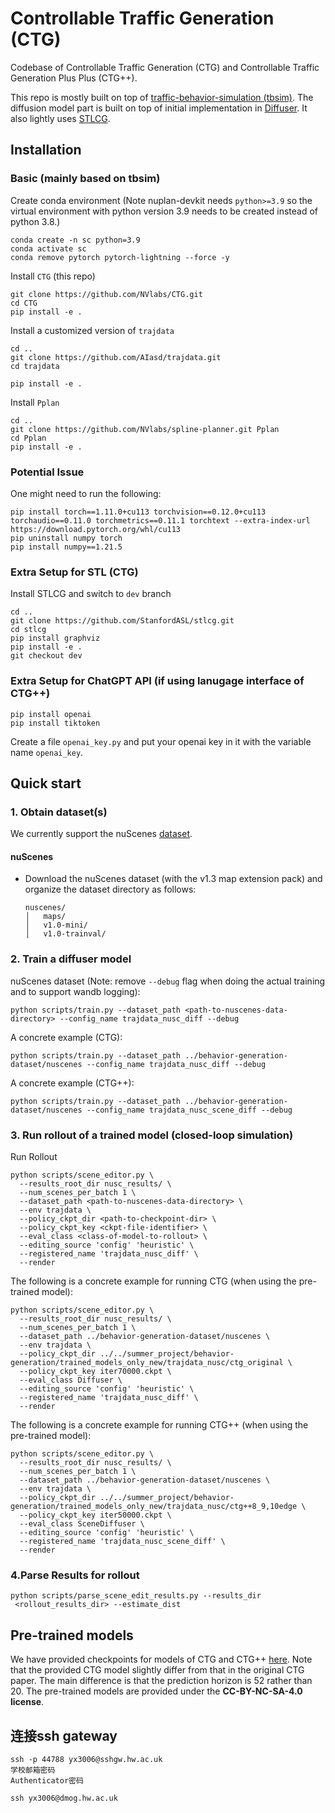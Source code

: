 # Controllable Traffic Generation (CTG)
Codebase of Controllable Traffic Generation (CTG) and Controllable Traffic Generation Plus Plus (CTG++). 

This repo is mostly built on top of [traffic-behavior-simulation (tbsim)](https://github.com/NVlabs/traffic-behavior-simulation). The diffusion model part is built on top of initial implementation in [Diffuser](https://github.com/jannerm/diffuser). It also lightly uses [STLCG](https://github.com/StanfordASL/stlcg).


## Installation
### Basic (mainly based on tbsim)
Create conda environment (Note nuplan-devkit needs `python>=3.9` so the virtual environment with python version 3.9 needs to be created instead of python 3.8.)
```angular2html
conda create -n sc python=3.9
conda activate sc
conda remove pytorch pytorch-lightning --force -y

```

Install `CTG` (this repo)
```angular2html
git clone https://github.com/NVlabs/CTG.git
cd CTG
pip install -e .
```

Install a customized version of `trajdata`
```angular2html
cd ..
git clone https://github.com/AIasd/trajdata.git
cd trajdata

pip install -e .
```

Install `Pplan`
```angular2html
cd ..
git clone https://github.com/NVlabs/spline-planner.git Pplan
cd Pplan
pip install -e .
```

### Potential Issue
One might need to run the following:
```angular2html
pip install torch==1.11.0+cu113 torchvision==0.12.0+cu113 torchaudio==0.11.0 torchmetrics==0.11.1 torchtext --extra-index-url https://download.pytorch.org/whl/cu113
pip uninstall numpy torch
pip install numpy==1.21.5
```



### Extra Setup for STL (CTG)
Install STLCG and switch to `dev` branch
```angular2html
cd ..
git clone https://github.com/StanfordASL/stlcg.git
cd stlcg
pip install graphviz
pip install -e .
git checkout dev
```


### Extra Setup for ChatGPT API (if using lanugage interface of CTG++)
```
pip install openai
pip install tiktoken
```
Create a file `openai_key.py` and put your openai key in it with the variable name `openai_key`.

## Quick start
### 1. Obtain dataset(s)
We currently support the nuScenes [dataset](https://www.nuscenes.org/nuscenes).


#### nuScenes
* Download the nuScenes dataset (with the v1.3 map extension pack) and organize the dataset directory as follows:
    ```
    nuscenes/
    │   maps/
    │   v1.0-mini/
    │   v1.0-trainval/
    ```


### 2. Train a diffuser model
nuScenes dataset (Note: remove `--debug` flag when doing the actual training and to support wandb logging):
```
python scripts/train.py --dataset_path <path-to-nuscenes-data-directory> --config_name trajdata_nusc_diff --debug
```

A concrete example (CTG):
```
python scripts/train.py --dataset_path ../behavior-generation-dataset/nuscenes --config_name trajdata_nusc_diff --debug
```

A concrete example (CTG++):
```
python scripts/train.py --dataset_path ../behavior-generation-dataset/nuscenes --config_name trajdata_nusc_scene_diff --debug
```

### 3. Run rollout of a trained model (closed-loop simulation)
Run Rollout
```
python scripts/scene_editor.py \
  --results_root_dir nusc_results/ \
  --num_scenes_per_batch 1 \
  --dataset_path <path-to-nuscenes-data-directory> \
  --env trajdata \
  --policy_ckpt_dir <path-to-checkpoint-dir> \
  --policy_ckpt_key <ckpt-file-identifier> \
  --eval_class <class-of-model-to-rollout> \
  --editing_source 'config' 'heuristic' \
  --registered_name 'trajdata_nusc_diff' \
  --render
```

The following is a concrete example for running CTG (when using the pre-trained model):
```
python scripts/scene_editor.py \
  --results_root_dir nusc_results/ \
  --num_scenes_per_batch 1 \
  --dataset_path ../behavior-generation-dataset/nuscenes \
  --env trajdata \
  --policy_ckpt_dir ../../summer_project/behavior-generation/trained_models_only_new/trajdata_nusc/ctg_original \
  --policy_ckpt_key iter70000.ckpt \
  --eval_class Diffuser \
  --editing_source 'config' 'heuristic' \
  --registered_name 'trajdata_nusc_diff' \
  --render
```

The following is a concrete example for running CTG++ (when using the pre-trained model):
```
python scripts/scene_editor.py \
  --results_root_dir nusc_results/ \
  --num_scenes_per_batch 1 \
  --dataset_path ../behavior-generation-dataset/nuscenes \
  --env trajdata \
  --policy_ckpt_dir ../../summer_project/behavior-generation/trained_models_only_new/trajdata_nusc/ctg++8_9,10edge \
  --policy_ckpt_key iter50000.ckpt \
  --eval_class SceneDiffuser \
  --editing_source 'config' 'heuristic' \
  --registered_name 'trajdata_nusc_scene_diff' \
  --render
```

### 4.Parse Results for rollout
```
python scripts/parse_scene_edit_results.py --results_dir
 <rollout_results_dir> --estimate_dist
```

## Pre-trained models
We have provided checkpoints for models of CTG and CTG++ [here](https://drive.google.com/drive/folders/17oYCNGTzBPWjKqvvA8JO67WswyI0j5vw?usp=sharing). 
Note that the provided CTG model slightly differ from that in the original CTG paper. The main difference is that the prediction horizon is 52 rather than 20. The pre-trained models are provided under the **CC-BY-NC-SA-4.0 license**.

## 连接ssh gateway
```
ssh -p 44788 yx3006@sshgw.hw.ac.uk
学校邮箱密码
Authenticator密码

ssh yx3006@dmog.hw.ac.uk

```



